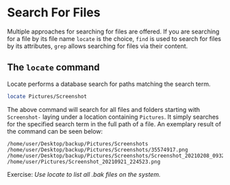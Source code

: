 # Search For Files

Multiple approaches for searching for files are offered. If you are searching for a file by its file name `locate` is the choice, `find` is used to search for files by its attributes, `grep` allows searching for files via their content.

## The `locate` command

Locate performs a database search for paths matching the search term.

~~~~ bash
locate Pictures/Screenshot
~~~~
The above command will search for all files and folders starting with `Screenshot-` laying under a location containing `Pictures`. It simply searches for the specified search term in the full path of a file. An exemplary result of the command can be seen below:

~~~~
/home/user/Desktop/backup/Pictures/Screenshots
/home/user/Desktop/backup/Pictures/Screenshots/35574917.png
/home/user/Desktop/backup/Pictures/Screenshots/Screenshot_20210208_093220.png
/home/user/Pictures/Screenshot_20210921_224523.png
~~~~

Exercise:
*Use locate to list all .bak files on the system.*

